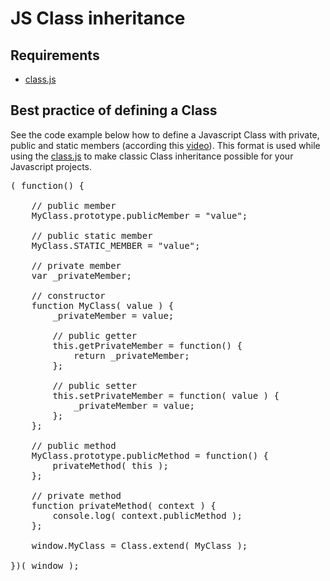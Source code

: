 # JS Class inheritance

## Requirements

* [class.js](https://github.com/moorinteractive/js-class-inheritance/blob/master/bin/class.js)

## Best practice of defining a Class

See the code example below how to define a Javascript Class with private, public and static members (according this [video](http://http://gotoandlearn.com/play.php?id=159)).
This format is used while using the [class.js](https://github.com/moorinteractive/js-class-inheritance/blob/master/bin/class.js) to make classic Class inheritance possible for your Javascript projects.

<pre>
( function() {
    
    // public member
    MyClass.prototype.publicMember = "value";
    
    // public static member
    MyClass.STATIC_MEMBER = "value";
    
    // private member
    var _privateMember;
    
    // constructor
    function MyClass( value ) {
        _privateMember = value;
        
        // public getter
        this.getPrivateMember = function() {
            return _privateMember;
        };
        
        // public setter
        this.setPrivateMember = function( value ) {
            _privateMember = value;
        };
    };
    
    // public method
    MyClass.prototype.publicMethod = function() {
        privateMethod( this );
    };
    
    // private method
    function privateMethod( context ) {
        console.log( context.publicMethod );
    };
    
    window.MyClass = Class.extend( MyClass );
    
})( window );
</pre>